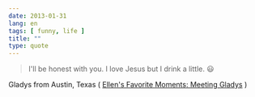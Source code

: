 ```yaml
---
date: 2013-01-31
lang: en
tags: [ funny, life ]
title: ""
type: quote
---
```


> I'll be honest with﻿ you. I love Jesus but I drink a little. 😃

Gladys from Austin, Texas ( [Ellen's Favorite Moments: Meeting
Gladys](http://www.youtube.com/watch?v=-jeCL9f2NNI&NR) )

